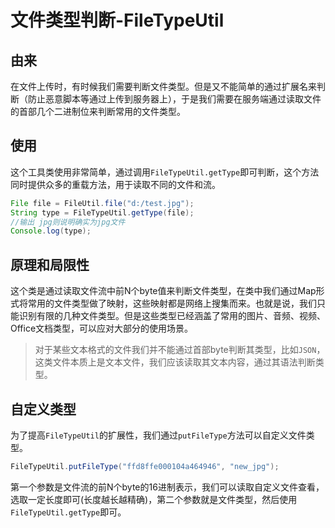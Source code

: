 文件类型判断-FileTypeUtil
===

## 由来
在文件上传时，有时候我们需要判断文件类型。但是又不能简单的通过扩展名来判断（防止恶意脚本等通过上传到服务器上），于是我们需要在服务端通过读取文件的首部几个二进制位来判断常用的文件类型。

## 使用
这个工具类使用非常简单，通过调用`FileTypeUtil.getType`即可判断，这个方法同时提供众多的重载方法，用于读取不同的文件和流。

```java
File file = FileUtil.file("d:/test.jpg");
String type = FileTypeUtil.getType(file);
//输出 jpg则说明确实为jpg文件
Console.log(type);
```

## 原理和局限性
这个类是通过读取文件流中前N个byte值来判断文件类型，在类中我们通过Map形式将常用的文件类型做了映射，这些映射都是网络上搜集而来。也就是说，我们只能识别有限的几种文件类型。但是这些类型已经涵盖了常用的图片、音频、视频、Office文档类型，可以应对大部分的使用场景。

> 对于某些文本格式的文件我们并不能通过首部byte判断其类型，比如`JSON`，这类文件本质上是文本文件，我们应该读取其文本内容，通过其语法判断类型。

## 自定义类型
为了提高`FileTypeUtil`的扩展性，我们通过`putFileType`方法可以自定义文件类型。

```java
FileTypeUtil.putFileType("ffd8ffe000104a464946", "new_jpg");
```

第一个参数是文件流的前N个byte的16进制表示，我们可以读取自定义文件查看，选取一定长度即可(长度越长越精确)，第二个参数就是文件类型，然后使用`FileTypeUtil.getType`即可。

